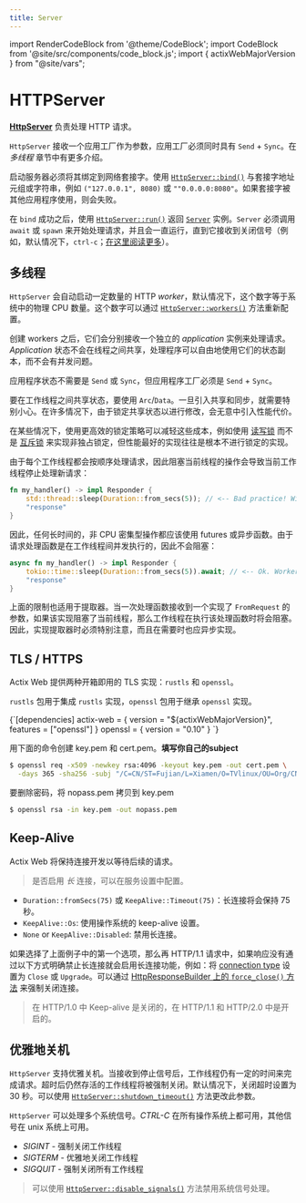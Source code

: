 ```yaml
---
title: Server
---
```


import RenderCodeBlock from '@theme/CodeBlock';
import CodeBlock from '@site/src/components/code_block.js';
import { actixWebMajorVersion } from "@site/vars";

# HTTPServer

[**HttpServer**][httpserverstruct] 负责处理 HTTP 请求。

`HttpServer` 接收一个应用工厂作为参数，应用工厂必须同时具有 `Send` + `Sync`。在 _多线程_ 章节中有更多介绍。

启动服务器必须将其绑定到网络套接字。使用 [`HttpServer::bind()`][bindmethod] 与套接字地址元组或字符串，例如 `("127.0.0.1", 8080)` 或 `""0.0.0.0:8080"`。如果套接字被其他应用程序使用，则会失败。

在 `bind` 成功之后，使用 [`HttpServer::run()`][httpserver_run] 返回 [`Server`][server] 实例。`Server` 必须调用 `await` 或 `spawn` 来开始处理请求，并且会一直运行，直到它接收到关闭信号（例如，默认情况下，`ctrl-c`；[在这里阅读更多](#graceful-shutdown)）。

<CodeBlock example="server" section="main" />

## 多线程

`HttpServer` 会自动启动一定数量的 HTTP _worker_，默认情况下，这个数字等于系统中的物理 CPU 数量。这个数字可以通过 [`HttpServer::workers()`][workers] 方法重新配置。

<CodeBlock example="server" file="workers.rs" section="workers" />

创建 workers 之后，它们会分别接收一个独立的 _application_ 实例来处理请求。_Application_ 状态不会在线程之间共享，处理程序可以自由地使用它们的状态副本，而不会有并发问题。

应用程序状态不需要是 `Send` 或 `Sync`，但应用程序工厂必须是 `Send` + `Sync`。

要在工作线程之间共享状态，要使用 `Arc`/`Data`。一旦引入共享和同步，就需要特别小心。在许多情况下，由于锁定共享状态以进行修改，会无意中引入性能代价。

在某些情况下，使用更高效的锁定策略可以减轻这些成本，例如使用 [读写锁](https://doc.rust-lang.org/std/sync/struct.RwLock.html) 而不是 [互斥锁](https://doc.rust-lang.org/std/sync/struct.Mutex.html) 来实现非独占锁定，但性能最好的实现往往是根本不进行锁定的实现。

由于每个工作线程都会按顺序处理请求，因此阻塞当前线程的操作会导致当前工作线程停止处理新请求：

```rust
fn my_handler() -> impl Responder {
    std::thread::sleep(Duration::from_secs(5)); // <-- Bad practice! Will cause the current worker thread to hang!
    "response"
}
```

因此，任何长时间的，非 CPU 密集型操作都应该使用 futures 或异步函数。由于请求处理函数是在工作线程间并发执行的，因此不会阻塞：

```rust
async fn my_handler() -> impl Responder {
    tokio::time::sleep(Duration::from_secs(5)).await; // <-- Ok. Worker thread will handle other requests here
    "response"
}
```

上面的限制也适用于提取器。当一次处理函数接收到一个实现了 `FromRequest` 的参数，如果该实现阻塞了当前线程，那么工作线程在执行该处理函数时将会阻塞。因此，实现提取器时必须特别注意，而且在需要时也应异步实现。

## TLS / HTTPS

Actix Web 提供两种开箱即用的 TLS 实现：`rustls` 和 `openssl`。

`rustls` 包用于集成 `rustls` 实现，`openssl` 包用于继承 `openssl` 实现。

<!-- DEPENDENCY -->

<RenderCodeBlock className="language-toml">
{`[dependencies]
actix-web = { version = "${actixWebMajorVersion}", features = ["openssl"] }
openssl = { version = "0.10" }
`}
</RenderCodeBlock>

<CodeBlock example="server" file="ssl.rs" section="ssl" />

用下面的命令创建 key.pem 和 cert.pem。**填写你自己的subject**

```bash
$ openssl req -x509 -newkey rsa:4096 -keyout key.pem -out cert.pem \
  -days 365 -sha256 -subj "/C=CN/ST=Fujian/L=Xiamen/O=TVlinux/OU=Org/CN=muro.lxd"
```

要删除密码，将 nopass.pem 拷贝到 key.pem

```bash
$ openssl rsa -in key.pem -out nopass.pem
```

## Keep-Alive

Actix Web 将保持连接开发以等待后续的请求。

> 是否启用 _长_ 连接，可以在服务设置中配置。

- `Duration::fromSecs(75)` 或 `KeepAlive::Timeout(75)`：长连接将会保持 75 秒。
- `KeepAlive::Os`: 使用操作系统的 keep-alive 设置。
- `None` or `KeepAlive::Disabled`: 禁用长连接。

<CodeBlock example="server" file="keep_alive.rs" section="keep-alive" />

如果选择了上面例子中的第一个选项，那么再 HTTP/1.1 请求中，如果响应没有通过以下方式明确禁止长连接就会启用长连接功能，例如：将 [connection type][httpconnectiontype] 设置为 `Close` 或 `Upgrade`。可以通过 [HttpResponseBuilder 上的 `force_close()` 方法](https://docs.rs/actix-web/4/actix_web/struct.HttpResponseBuilder.html#method.force_close) 来强制关闭连接。

> 在 HTTP/1.0 中 Keep-alive 是关闭的，在 HTTP/1.1 和 HTTP/2.0 中是开启的。

<CodeBlock example="server" file="keep_alive_tp.rs" section="example" />

## 优雅地关机

`HttpServer` 支持优雅关机。当接收到停止信号后，工作线程仍有一定的时间来完成请求。超时后仍然存活的工作线程将被强制关闭。默认情况下，关闭超时设置为 30 秒。可以使用 [`HttpServer::shutdown_timeout()`][shutdowntimeout] 方法更改此参数。

`HttpServer` 可以处理多个系统信号。_CTRL-C_ 在所有操作系统上都可用，其他信号在 unix 系统上可用。

- _SIGINT_ - 强制关闭工作线程
- _SIGTERM_ - 优雅地关闭工作线程
- _SIGQUIT_ - 强制关闭所有工作线程

> 可以使用 [`HttpServer::disable_signals()`][disablesignals] 方法禁用系统信号处理。

[server]: https://docs.rs/actix-web/4/actix_web/dev/struct.Server.html
[httpserverstruct]: https://docs.rs/actix-web/4/actix_web/struct.HttpServer.html
[bindmethod]: https://docs.rs/actix-web/4/actix_web/struct.HttpServer.html#method.bind
[httpserver_run]: https://docs.rs/actix-web/4/actix_web/struct.HttpServer.html#method.run
[bindopensslmethod]: https://docs.rs/actix-web/4/actix_web/struct.HttpServer.html#method.bind_openssl
[bindrusttls]: https://docs.rs/actix-web/4/actix_web/struct.HttpServer.html#method.bind_rustls
[workers]: https://docs.rs/actix-web/4/actix_web/struct.HttpServer.html#method.workers
[tlsalpn]: https://tools.ietf.org/html/rfc7301
[exampleopenssl]: https://github.com/actix/examples/tree/master/security/openssl
[shutdowntimeout]: https://docs.rs/actix-web/4/actix_web/struct.HttpServer.html#method.shutdown_timeout
[disablesignals]: https://docs.rs/actix-web/4/actix_web/struct.HttpServer.html#method.disable_signals
[httpconnectiontype]: https://docs.rs/actix-web/4/actix_web/http/enum.ConnectionType.html
